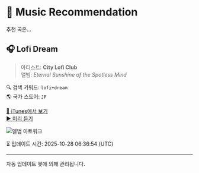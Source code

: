 
# 🎵 Music Recommendation

추천 곡은...

## 🎧 Lofi Dream  
> 아티스트: **City Lofi Club**  
> 앨범: _Eternal Sunshine of the Spotless Mind_  

🔍 검색 키워드: `lofi+dream`  
🌎 국가 스토어: `JP`

[🔗 iTunes에서 보기](https://music.apple.com/jp/album/lofi-dream/1664130199?i=1664130206&uo=4)  
[▶️ 미리 듣기](https://audio-ssl.itunes.apple.com/itunes-assets/AudioPreview113/v4/77/a7/06/77a70693-cb21-760a-7444-1ffe2e7d883b/mzaf_15316040945789108388.plus.aac.p.m4a)

![앨범 아트워크](https://is1-ssl.mzstatic.com/image/thumb/Music113/v4/9c/ae/9b/9cae9bc8-2883-701b-afa2-bb97e94f3a91/S_A7316217103407.jpg/100x100bb.jpg)

⏳ 업데이트 시간: 2025-10-28 06:36:54 (UTC)

---
자동 업데이트 봇에 의해 관리됩니다.
